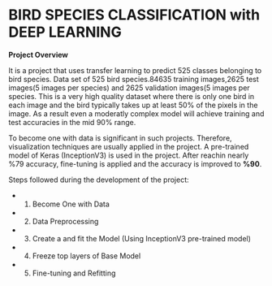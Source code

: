 
# BIRD SPECIES CLASSIFICATION with DEEP LEARNING
**Project Overview**

It is a project that uses transfer learning to predict 525 classes belonging to bird species. Data set of 525 bird species.84635 training images,2625  test images(5 images per species) and 2625 validation images(5 images per species. This is a very high quality dataset where there is only one bird in each image and the bird typically takes up at least 50% of the pixels in the image. As a result even a moderatly complex model will achieve training and test accuracies in the mid 90% range.

To become one with data is significant in such projects. Therefore, visualization techniques are usually applied in the project. A pre-trained model of Keras (InceptionV3) is  used in the project. After reachin nearly %79 accuracy, fine-tuning is applied and the accuracy is improved to **%90**.

Steps followed during the development of the project:

* 1. Become One with Data
* 2. Data Preprocessing
* 3. Create a and fit the Model (Using InceptionV3 pre-trained model)
* 4. Freeze top layers of Base Model
* 5. Fine-tuning and Refitting 
